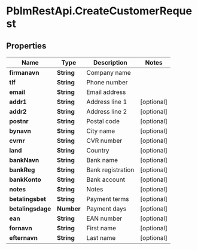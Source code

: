 # PblmRestApi.CreateCustomerRequest

## Properties
Name | Type | Description | Notes
------------ | ------------- | ------------- | -------------
**firmanavn** | **String** | Company name | 
**tlf** | **String** | Phone number | 
**email** | **String** | Email address | 
**addr1** | **String** | Address line 1 | [optional] 
**addr2** | **String** | Address line 2 | [optional] 
**postnr** | **String** | Postal code | [optional] 
**bynavn** | **String** | City name | [optional] 
**cvrnr** | **String** | CVR number | [optional] 
**land** | **String** | Country | [optional] 
**bankNavn** | **String** | Bank name | [optional] 
**bankReg** | **String** | Bank registration | [optional] 
**bankKonto** | **String** | Bank account | [optional] 
**notes** | **String** | Notes | [optional] 
**betalingsbet** | **String** | Payment terms | [optional] 
**betalingsdage** | **Number** | Payment days | [optional] 
**ean** | **String** | EAN number | [optional] 
**fornavn** | **String** | First name | [optional] 
**efternavn** | **String** | Last name | [optional] 
